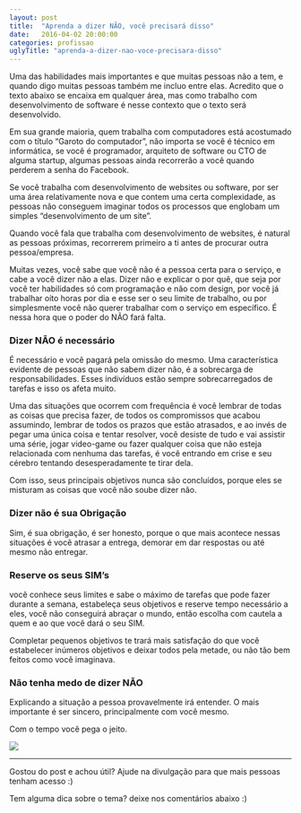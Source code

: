 ```yaml
---
layout: post
title:  "Aprenda a dizer NÃO, você precisará disso"
date:   2016-04-02 20:00:00
categories: profissao
uglyTitle: "aprenda-a-dizer-nao-voce-precisara-disso"
---
```

Uma das habilidades mais importantes e que muitas pessoas não a tem, e quando
digo muitas pessoas também me incluo entre elas. Acredito que o texto abaixo se
encaixa em qualquer área, mas como trabalho com desenvolvimento de software é
nesse contexto que o texto será desenvolvido.

Em sua grande maioria, quem trabalha com computadores está acostumado com o
título “Garoto do computador”, não importa se você é técnico em informática, se
você é programador, arquiteto de software ou CTO de alguma startup, algumas
pessoas ainda recorrerão a você quando perderem a senha do Facebook.

Se você trabalha com desenvolvimento de websites ou software, por ser uma área
relativamente nova e que contem uma certa complexidade, as pessoas não conseguem
imaginar todos os processos que englobam um simples “desenvolvimento de um
site”.

Quando você fala que trabalha com desenvolvimento de websites, é natural as
pessoas próximas, recorrerem primeiro a ti antes de procurar outra
pessoa/empresa.

Muitas vezes, você sabe que você não é a pessoa certa para o serviço, e cabe a
você dizer não a elas. Dizer não e explicar o por quê, que seja por você ter
habilidades só com programação e não com design, por você já trabalhar oito
horas por dia e esse ser o seu limite de trabalho, ou por simplesmente você não
querer trabalhar com o serviço em específico. É nessa hora que o poder do NÃO
fará falta.

### Dizer NÃO é necessário

É necessário e você pagará pela omissão do mesmo. Uma característica evidente de
pessoas que não sabem dizer não, é a sobrecarga de responsabilidades. Esses
indivíduos estão sempre sobrecarregados de tarefas e isso os afeta muito.

Uma das situações que ocorrem com frequência é você lembrar de todas as coisas
que precisa fazer, de todos os compromissos que acabou assumindo, lembrar de
todos os prazos que estão atrasados, e ao invés de pegar uma única coisa e
tentar resolver, você desiste de tudo e vai assistir uma série, jogar video-game
ou fazer qualquer coisa que não esteja relacionada com nenhuma das tarefas, é
você entrando em crise e seu cérebro tentando desesperadamente te tirar dela.

Com isso, seus principais objetivos nunca são concluídos, porque eles se
misturam as coisas que você não soube dizer não.

### Dizer não é sua Obrigação

Sim, é sua obrigação, é ser honesto, porque o que mais acontece nessas situações
é você atrasar a entrega, demorar em dar respostas ou até mesmo não entregar.

### Reserve os seus SIM’s

você conhece seus limites e sabe o máximo de tarefas que pode fazer durante a
semana, estabeleça seus objetivos e reserve tempo necessário a eles, você não
conseguirá abraçar o mundo, então escolha com cautela a quem e ao que você dará
o seu SIM.

Completar pequenos objetivos te trará mais satisfação do que você estabelecer
inúmeros objetivos e deixar todos pela metade, ou não tão bem feitos como você
imaginava.

### Não tenha medo de dizer NÃO

Explicando a situação a pessoa provavelmente irá entender. O mais importante é
ser sincero, principalmente com você mesmo.

Com o tempo você pega o jeito.

![](https://d262ilb51hltx0.cloudfront.net/max/800/1*_K6fJiY1rznIUhcyvywPig.gif)

*****

Gostou do post e achou útil? Ajude na divulgação para que mais pessoas tenham acesso :)

Tem alguma dica sobre o tema? deixe nos comentários abaixo :)

